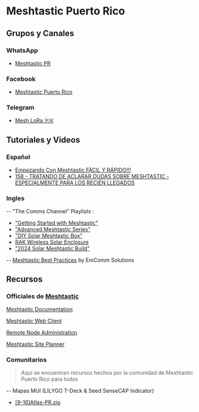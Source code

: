 # Meshtastic Puerto Rico

## Grupos y Canales

### WhatsApp
- [Meshtastic PR](https://chat.whatsapp.com/DuTpXPIjYb8G84oJmawWLp?)
### Facebook
- [Meshtastic Puerto Rico](https://www.facebook.com/groups/3150733368394141/)
### Telegram
- [Mesh LoRa 🇵🇷](https://t.me/+uKF5t2Nz6GYxZTgx)


## Tutoriales y Videos

### Español
- [Empezando Con Meshtastic FÁCIL Y RÁPIDO!!!](https://m.youtube.com/watch?v=11SWe--ZU08)
- [158 - TRATANDO DE ACLARAR DUDAS SOBRE MESHTASTIC - ESPECIALMENTE PARA LOS RECIÉN LLEGADOS](https://www.youtube.com/watch?v=qi3clr-u6-4&)
### Ingles

-- "The Comms Channel" Playlists : 
- ["Getting Started with Meshtastic"](https://www.youtube.com/playlist?list=PLshzThxhw4O5JTOACGHzYSSd3soDhoXKK)
- ["Advanced Meshtastic Series"](https://www.youtube.com/playlist?list=PLshzThxhw4O4--klTjqDzR6KeJyqXNNXI)
- ["DIY Solar Meshtastic Box"](https://www.youtube.com/playlist?list=PLshzThxhw4O5HLlxgbZoaEL_LZCBjgv-C)
- [RAK Wireless Solar Enclosure](https://www.youtube.com/playlist?list=PLshzThxhw4O4cv4ZhSRNqr8izfNNmBpsP)
- ["2024 Solar Meshtastic Build"](https://www.youtube.com/playlist?list=PLshzThxhw4O5HLlxgbZoaEL_LZCBjgv-C)

-- [Meshtastic Best Practices](https://m.youtube.com/watch?v=ClgBFISIMCU) by EmComm Solutions

## Recursos

### Officiales de [Meshtastic](https://meshtastic.org)


[Meshtastic Documentation](https://meshtastic.org/docs/introduction/)

[Meshtastic Web Client](https://client.meshtastic.org/)

[Remote Node Administration](https://meshtastic.org/docs/configuration/remote-admin/)

[Meshtastic Site Planner](https://site.meshtastic.org/)

### Comunitarios
> Aqui se encuentran recursos hechos por la comunidad de Meshtastic Puerto Rico para todos

-- Mapas MUI (LILYGO T-Deck & Seed SenseCAP Indicator)

- [[9-16]Atlas-PR.zip](https://github.com/coquiaqui/Meshtastic-Puerto-Rico/releases/download/0.0.1/9-16.Atlas-PR.zip)
